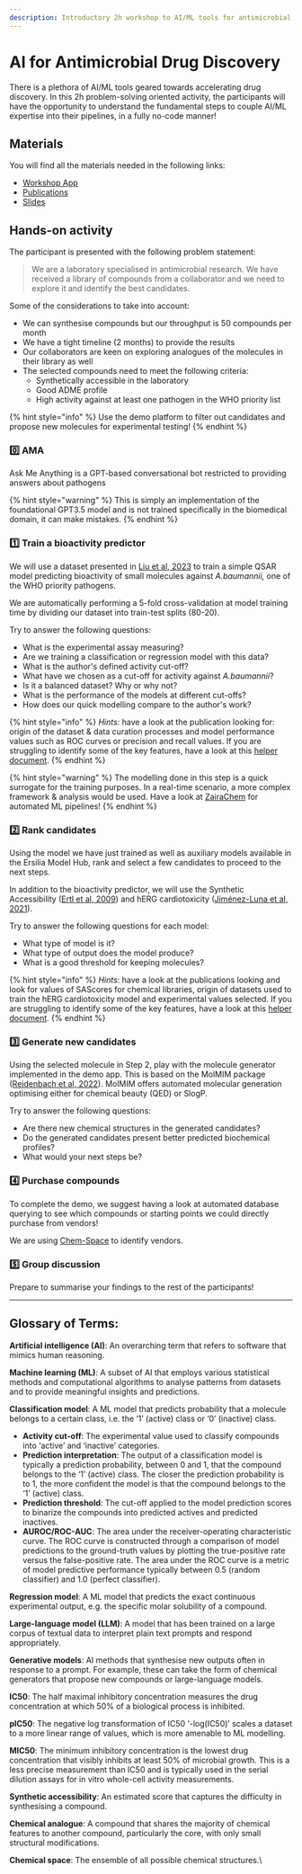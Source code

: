 ```yaml
---
description: Introductory 2h workshop to AI/ML tools for antimicrobial drug discovery
---
```


# AI for Antimicrobial Drug Discovery

There is a plethora of AI/ML tools geared towards accelerating drug discovery. In this 2h problem-solving oriented activity, the participants will have the opportunity to understand the fundamental steps to couple AI/ML expertise into their pipelines, in a fully no-code manner!

## Materials

You will find all the materials needed in the following links:

* [Workshop App](https://ersilia-ai-intro-workshop.streamlit.app/)
* [Publications](https://drive.google.com/drive/folders/1hphHchyEs4ySNBW4hFJwwQYrwbDRh8H9?usp=sharing)
* [Slides](https://drive.google.com/file/d/16V3-f786CZSNakbHvUfjzXU42fgbtbIP/view?usp=drive\_link)

## Hands-on activity

The participant is presented with the following problem statement:

> We are a laboratory specialised in antimicrobial research. We have received a library of compounds from a collaborator and we need to explore it and identify the best candidates.&#x20;

Some of the considerations to take into account:

* We can synthesise compounds but our throughput is 50 compounds per month
* We have a tight timeline (2 months) to provide the results
* Our collaborators are keen on exploring analogues of the molecules in their library as well
* The selected compounds need to meet the following criteria:&#x20;
  * Synthetically accessible in the laboratory&#x20;
  * Good ADME profile&#x20;
  * High activity against at least one pathogen in the WHO priority list

{% hint style="info" %}
Use the demo platform to filter out candidates and propose new molecules for experimental testing!
{% endhint %}

### [0️⃣](https://emojipedia.org/keycap-digit-zero) AMA

Ask Me Anything is a GPT-based conversational bot restricted to providing answers about pathogens

{% hint style="warning" %}
This is simply an implementation of the foundational GPT3.5 model and is not trained specifically in the biomedical domain, it can make mistakes.
{% endhint %}

### [1️⃣](https://emojipedia.org/keycap-digit-one) Train a bioactivity predictor

We will use a dataset presented in [Liu et al, 2023](https://pubmed.ncbi.nlm.nih.gov/37231267/) to train a simple QSAR model predicting bioactivity of small molecules against _A.baumannii,_ one of the WHO priority pathogens.&#x20;

&#x20;We are automatically performing a 5-fold cross-validation at model training time by dividing our dataset into train-test splits (80-20).

Try to answer the following questions:

* What is the experimental assay measuring?
* Are we training a classification or regression model with this data?
* What is the author's defined activity cut-off?
* What have we chosen as a cut-off for activity against _A.baumannii_?
* Is it a balanced dataset? Why or why not?
* What is the performance of the models at different cut-offs?
* How does our quick modelling compare to the author's work?

{% hint style="info" %}
_Hints:_ have a look at the publication looking for: origin of the dataset & data curation processes and model performance values such as ROC curves or precision and recall values. If you are struggling to identify some of the key features, have a look at this [helper document](https://drive.google.com/file/d/1ymKiwZtk6foMP7\_6EnKLed505O22SlRo/view?usp=drive\_link).
{% endhint %}

{% hint style="warning" %}
The modelling done in this step is a quick surrogate for the training purposes. In a real-time scenario, a more complex framework & analysis would be used. Have a look at [ZairaChem](https://www.nature.com/articles/s41467-023-41512-2) for automated ML pipelines!
{% endhint %}

### [2️⃣](https://emojipedia.org/keycap-digit-two) Rank candidates

Using the model we have just trained as well as auxiliary models available in the Ersilia Model Hub, rank and select a few candidates to proceed to the next steps.

In addition to the bioactivity predictor, we will use the Synthetic Accessibility ([Ertl et al, 2009](https://jcheminf.biomedcentral.com/articles/10.1186/1758-2946-1-8)) and hERG cardiotoxicity ([Jiménez-Luna et al, 2021](https://pubs.acs.org/doi/10.1021/acs.jcim.0c01344)).

Try to answer the following questions for each model:

* What type of model is it?
* What type of output does the model produce?
* What is a good threshold for keeping molecules?

{% hint style="info" %}
_Hints_: have a look at the publications looking and look for values of SAScores for chemical libraries, origin of datasets used to train the hERG cardiotoxicity model and experimental values selected. If you are struggling to identify some of the key features, have a look at this [helper document](https://drive.google.com/file/d/1ymKiwZtk6foMP7\_6EnKLed505O22SlRo/view?usp=drive\_link).
{% endhint %}

### [3️⃣](https://emojipedia.org/keycap-digit-three) Generate new candidates

Using the selected molecule in Step 2, play with the molecule generator implemented in the demo app. This is based on the MolMIM package ([Reidenbach et al, 2022](https://arxiv.org/abs/2208.09016)). MolMIM offers automated molecular generation optimising either for chemical beauty (QED) or SlogP.

Try to answer the following questions:

* Are there new chemical structures in the generated candidates?
* Do the generated candidates present better predicted biochemical profiles?
* What would your next steps be?

### [4️⃣](https://emojipedia.org/keycap-digit-four) Purchase compounds

To complete the demo, we suggest having a look at automated database querying to see which compounds or starting points we could directly purchase from vendors!

We are using [Chem-Space](https://chem-space.com/) to identify vendors.

### [5️⃣](https://emojipedia.org/keycap-digit-five) Group discussion

Prepare to summarise your findings to the rest of the participants!

***

## Glossary of Terms:

**Artificial intelligence (AI)**: An overarching term that refers to software that mimics human reasoning.

**Machine learning (ML)**: A subset of AI that employs various statistical methods and computational algorithms to analyse patterns from datasets and to provide meaningful insights and predictions.

**Classification model**: A ML model that predicts probability that a molecule belongs to a certain class, i.e. the ‘1’ (active) class or ‘0’ (inactive) class.

* **Activity cut-off**: The experimental value used to classify compounds into ‘active’ and ‘inactive’ categories.
* **Prediction interpretation**: The output of a classification model is typically a prediction probability, between 0 and 1, that the compound belongs to the ‘1’ (active) class. The closer the prediction probability is to 1, the more confident the model is that the compound belongs to the ‘1’ (active) class.
* **Prediction threshold**: The cut-off applied to the model prediction scores to binarize the compounds into predicted actives and predicted inactives.
* **AUROC/ROC-AUC**: The area under the receiver-operating characteristic curve. The ROC curve is constructed through a comparison of model predictions to the ground-truth values by plotting the true-positive rate versus the false-positive rate. The area under the ROC curve is a metric of model predictive performance typically between 0.5 (random classifier) and 1.0 (perfect classifier).

**Regression model**: A ML model that predicts the exact continuous experimental output, e.g. the specific molar solubility of a compound.

**Large-language model (LLM)**: A model that has been trained on a large corpus of textual data to interpret plain text prompts and respond appropriately.

**Generative models**: AI methods that synthesise new outputs often in response to a prompt. For example, these can take the form of chemical generators that propose new compounds or large-language models.

**IC50**: The half maximal inhibitory concentration measures the drug concentration at which 50% of a biological process is inhibited.

**pIC50**: The negative log transformation of IC50 ‘-log(IC50)’ scales a dataset to a more linear range of values, which is more amenable to ML modelling.

**MIC50**: The minimum inhibitory concentration is the lowest drug concentration that visibly inhibits at least 50% of microbial growth. This is a less precise measurement than IC50 and is typically used in the serial dilution assays for in vitro whole-cell activity measurements.

**Synthetic accessibility**: An estimated score that captures the difficulty in synthesising a compound.

**Chemical analogue**: A compound that shares the majority of chemical features to another compound, particularly the core, with only small structural modifications.

**Chemical space**: The ensemble of all possible chemical structures.\
